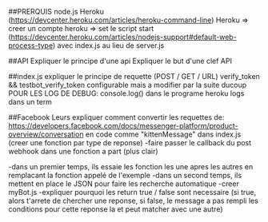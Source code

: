 ##PRERQUIS
node.js
Heroku (https://devcenter.heroku.com/articles/heroku-command-line)
Heroku => creer un compte
heroku => set le script start (https://devcenter.heroku.com/articles/nodejs-support#default-web-process-type) avec index.js au lieu de server.js

##API
Expliquer le principe d'une api
Expliquer le but d'une clef API

##index.js
expliquer le principe de requette (POST / GET / URL)
verify_token && testbot_verify_token configurable mais a modifier par la suite ducoup
POUR LES LOG DE DEBUG:
  console.log() dans le programe
  heroku logs dans un term

##Facebook
Leurs expliquer comment convertir les requettes de:
https://developers.facebook.com/docs/messenger-platform/product-overview/conversation
en code comme "kittenMessage" dans index.js (creer une fonction par type de reponse)
-faire passer le callback du post webhook dans une fonction a part (plus clair)

-dans un premier temps, ils essaie les fonction les une apres les autres en remplacant la fonction appelé de l'exemple
-dans un second temps, ils mettent en place le JSON pour faire les recherche automatique
  -creer myBot.js
  -expliquer pourquoi les return true / false sont necessaire
  (si true, alors t'arrete de chercher une reponse, si false, le message a pas rempli les conditions pour cette reponse la et peut matcher avec une autre)
